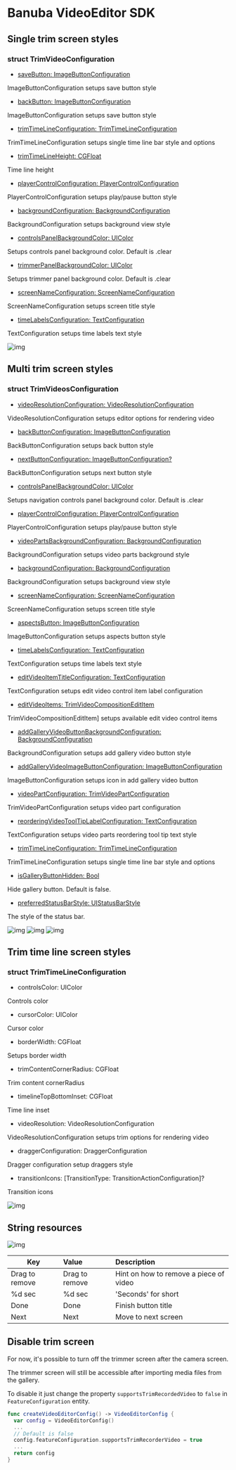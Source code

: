 # Banuba VideoEditor SDK
## Single trim screen styles 

### struct TrimVideoConfiguration

- [saveButton: ImageButtonConfiguration](/Example/Example/Extension/TrimConfiguration.swift#L8)

ImageButtonConfiguration setups save button style

- [backButton: ImageButtonConfiguration](/Example/Example/Extension/TrimConfiguration.swift#L14)

ImageButtonConfiguration setups save button style

- [trimTimeLineConfiguration: TrimTimeLineConfiguration](/Example/Example/Extension/TrimConfiguration.swift#L19)

TrimTimeLineConfiguration setups single time line bar style and options

- [trimTimeLineHeight: CGFloat](/Example/Example/Extension/TrimConfiguration.swift#L23)

Time line height

- [playerControlConfiguration: PlayerControlConfiguration](/Example/Example/Extension/TrimConfiguration.swift#L26)

PlayerControlConfiguration setups play/pause button style

- [backgroundConfiguration: BackgroundConfiguration](/Example/Example/Extension/TrimConfiguration.swift#L25)

BackgroundConfiguration setups background view style

- [controlsPanelBackgroundColor: UIColor](/Example/Example/Extension/TrimConfiguration.swift#L25)

Setups controls panel background color. Default is .clear

- [trimmerPanelBackgroundColor: UIColor](/Example/Example/Extension/TrimConfiguration.swift#L25)

Setups trimmer panel background color. Default is .clear

- [screenNameConfiguration: ScreenNameConfiguration](/Example/Example/Extension/TrimConfiguration.swift#L37)

ScreenNameConfiguration setups screen title style

- [timeLabelsConfiguration: TextConfiguration](/Example/Example/Extension/TrimConfiguration.swift#L38)

TextConfiguration setups time labels text style
  
  ![img](screenshots/SingleTrimConfiguration.png)

## Multi trim screen styles 

### struct TrimVideosConfiguration

- [videoResolutionConfiguration: VideoResolutionConfiguration](/Example/Example/Extension/TrimConfiguration.swift#L50)

VideoResolutionConfiguration setups editor options for rendering video

- [backButtonConfiguration: ImageButtonConfiguration](/Example/Example/Extension/TrimConfiguration.swift#L56)

BackButtonConfiguration setups back button style

- [nextButtonConfiguration: ImageButtonConfiguration?](/Example/Example/Extension/TrimConfiguration.swift#L61)

BackButtonConfiguration setups next button style

- [controlsPanelBackgroundColor: UIColor](/Example/Example/Extension/TrimConfiguration.swift#L75)

Setups navigation controls panel background color. Default is .clear

- [playerControlConfiguration: PlayerControlConfiguration](/Example/Example/Extension/TrimConfiguration.swift#L75)

PlayerControlConfiguration setups play/pause button style

- [videoPartsBackgroundConfiguration: BackgroundConfiguration](/Example/Example/Extension/TrimConfiguration.swift#L139)

BackgroundConfiguration setups video parts background style

- [backgroundConfiguration: BackgroundConfiguration](/Example/Example/Extension/TrimConfiguration.swift#L79)

BackgroundConfiguration setups background view style

- [screenNameConfiguration: ScreenNameConfiguration](/Example/Example/Extension/TrimConfiguration.swift#L81)

ScreenNameConfiguration setups screen title style

- [aspectsButton: ImageButtonConfiguration](/Example/Example/Extension/TrimConfiguration.swift#L142)

ImageButtonConfiguration setups aspects button style

- [timeLabelsConfiguration: TextConfiguration](/Example/Example/Extension/TrimConfiguration.swift#L38)

TextConfiguration setups time labels text style

- [editVideoItemTitleConfiguration: TextConfiguration](/Example/Example/Extension/TrimConfiguration.swift#L38)

TextConfiguration setups edit video control item label configuration

- [editVideoItems: TrimVideoCompositionEditItem](/Example/Example/Extension/TrimConfiguration.swift#L38)

TrimVideoCompositionEditItem] setups available edit video control items

- [addGalleryVideoButtonBackgroundConfiguration: BackgroundConfiguration](/Example/Example/Extension/TrimConfiguration.swift#L38)

BackgroundConfiguration setups add gallery video button style

- [addGalleryVideoImageButtonConfiguration: ImageButtonConfiguration](/Example/Example/Extension/TrimConfiguration.swift#L38)

ImageButtonConfiguration setups icon in add gallery video button

- [videoPartConfiguration: TrimVideoPartConfiguration](/Example/Example/Extension/TrimConfiguration.swift#L38)

TrimVideoPartConfiguration setups video part configuration

- [reorderingVideoToolTipLabelConfiguration: TextConfiguration](/Example/Example/Extension/TrimConfiguration.swift#L38)

TextConfiguration setups video parts reordering tool tip text style

- [trimTimeLineConfiguration: TrimTimeLineConfiguration](/Example/Example/Extension/TrimConfiguration.swift#L66)

TrimTimeLineConfiguration setups single time line bar style and options

- [isGalleryButtonHidden: Bool](/Example/Example/Extension/TrimConfiguration.swift#L38)

Hide gallery button. Default is false.

- [preferredStatusBarStyle: UIStatusBarStyle]()

The style of the status bar.

![img](screenshots/MultiTrimConfiguration.png)
![img](screenshots/MultiTrimConfiguration2.png)
![img](screenshots/MultiTrimConfiguration3.png)

## Trim time line screen styles  

### struct TrimTimeLineConfiguration

- controlsColor: UIColor

Controls color

- cursorColor: UIColor

Cursor color

- borderWidth: CGFloat

Setups border width

- trimContentCornerRadius: CGFloat

Trim content cornerRadius

- timelineTopBottomInset: CGFloat

Time line inset

- videoResolution: VideoResolutionConfiguration

VideoResolutionConfiguration setups trim options for rendering video

- draggerConfiguration: DraggerConfiguration

Dragger configuration setup draggers style

- transitionIcons: [TransitionType: TransitionActionConfiguration]?

Transition icons

![img](screenshots/GalleryTrimConfiguration.png)

## String resources

![img](screenshots/TrimLocalization.png)

| Key        |      Value      |   Description |
| ------------- | :----------- | :------------- |
| Drag to remove | Drag to remove | Hint on how to remove a piece of video
| %d sec | %d sec | 'Seconds' for short
| Done | Done | Finish button title
| Next | Next | Move to next screen

## Disable trim screen

For now, it's possible to turn off the trimmer screen after the camera screen.

The trimmer screen will still be accessible after importing media files from the gallery.

To disable it just change the property ```supportsTrimRecordedVideo``` to ```false``` in ```FeatureConfiguration``` entity.

``` swift
func createVideoEditorConfig() -> VideoEditorConfig {
  var config = VideoEditorConfig()
  ...
  // Default is false
  config.featureConfiguration.supportsTrimRecorderVideo = true
  ...
  return config
}

```
